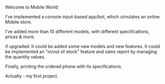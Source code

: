 Welcome to Mobile World:

I've implemented a console input-based app/bot, which simulates an online Mobile store.

I've added more than 10 different models, with different specifications, prices & more.

if upgraded: 
It could be added some new models and new features. 
It could be implemented an "in/out of stock" feature and sales report by managing the quantity values.

Finally, printing the ordered phone with its specifications.

Actually - my first project.
